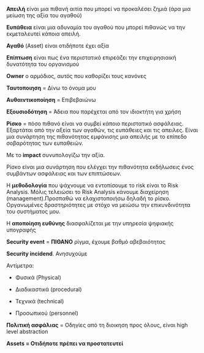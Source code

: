 **Απειλή** είναι μια πιθανή αιτία που μπορεί να προκαλέσει ζημιά (άρα μια μείωση της αξία του αγαθού)

**Ευπάθεια** είναι μια αδυναμία του αγαθού που μπορεί πιθανώς να την εκμεταλευτεί κάποια απειλή.

**Αγαθό** (Asset) είναι οτιδήποτε έχει αξία

**Επίπτωση** είναι πως ένα περιστατικό επιρεάζει την επιχειρησιαική δυνατότητα του οργανισμού

**Owner** ο αρμόδιος, αυτός που καθορίζει τους κανόνες

**Ταυτοποιηση** = Δίνω το όνομα μου

**Αυθαιντικοποίηση** = Επιβεβαιώνω

**Εξουσιοδότηση** = Άδεια που παρέχεται από τον ιδιοκτήτη για χρήση

**Ρίσκο** = πόσο πιθανό είναι να συμβεί κάποιο περιστατικό ασφάλειας. Εξαρτάται από την αξεία των αγαθών, τις ευπάθειες και τις απειλες. Είναι μια συνάρτηση της πιθανότητας εμφάνισης μια απειλής με το επίπεδο σοβαρότητας των ευπαθειών.

Με το **impact** συνυπολογίζω την αξία.

Ρίσκο είναι μια συνάρτηση που ελέγχει την πιθανότητα εκδήλωσεις ένος συμβάντων ασφάλειας και των επιπτώσεων.

Η **μεθοδολογία** που ψάχνουμε να εντοπίσουμε το risk είναι το Risk Analysis.
Μόλις τελειώσει το Risk Analysis κάνουμε διαχείρηση (management).Προσπαθώ να ελαχιστοποιήσω δηλαδή το ρίσκο. Οργανωμένες δραστηριότητες με στόχο να μειώσω την επικυνδινότητα του συστήματος μου.

Η **αποποίηση ευθύνης** διασφαλίζεται με την υπηρεσία ψηφιακής υπογραφής

**Security event** = **ΠΙΘΑΝΟ** ρίγμα, έχουμε βαθμό αβεβαιότητας

**Security incidend**. Ανησυχούμε

Αντίμετρα:
- Φυσικά (Physical)

- Διαδικαστικά (procedural)

- Τεχνικά (technical)

- Προσωπικού (personnel)

**Πολιτική ασφάλιας** = Οδηγίες από τη διοικηση προς όλους, είναι high level abstraction

**Assets = Οτιδήποτε πρέπει να προστατευτεί**